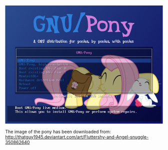 ![Preview](./preview.png)

The image of the pony has been downloaded from:
    http://thatguy1945.deviantart.com/art/Fluttershy-and-Angel-snuggle-350862640
